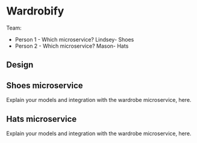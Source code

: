 # Wardrobify

Team:

* Person 1 - Which microservice? Lindsey- Shoes
* Person 2 - Which microservice? Mason- Hats

## Design

## Shoes microservice

Explain your models and integration with the wardrobe
microservice, here.

## Hats microservice

Explain your models and integration with the wardrobe
microservice, here.
